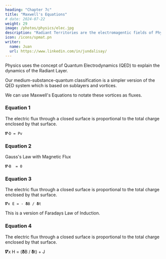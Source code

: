 ```yaml
---
heading: "Chapter 7c"
title: "Maxwell's Equations"
# date: 2024-07-22
weight: 29
image: /photos/physics/elec.jpg
description: "Radiant Territories are the electromagentic fields of Physics."
icon: /icons/spmat.pn
writer:
  name: Juan
  url: https://www.linkedin.com/in/jundalisay/
---
```



Physics uses the concept of Quantum Electrodynamics (QED) to explain the dynamics of the Radiant Layer.

Our medium-substance-quantum classification is a simpler version of the QED system which is based on sublayers and vortices.

We can use Maxwell's Equations to notate these vortices as fluxes. 


### Equation 1

The electric flux through a closed surface is proportional to the total charge enclosed by that surface. 

```
𝜵ꞏD = Pv
```

### Equation 2

Gauss's Law with Magnetic Flux

```
𝜵ꞏB  = 0
```

### Equation 3

The electric flux through a closed surface is proportional to the total charge enclosed by that surface. 

```
𝜵x E = - 𝛅B / 𝛅t
```


This is a version of Faradays Law of Induction. 



### Equation 4

The electric flux through a closed surface is proportional to the total charge enclosed by that surface. 

𝜵x H  = (𝛅B / 𝛅t) + J


<!-- Amperes Law  -->

